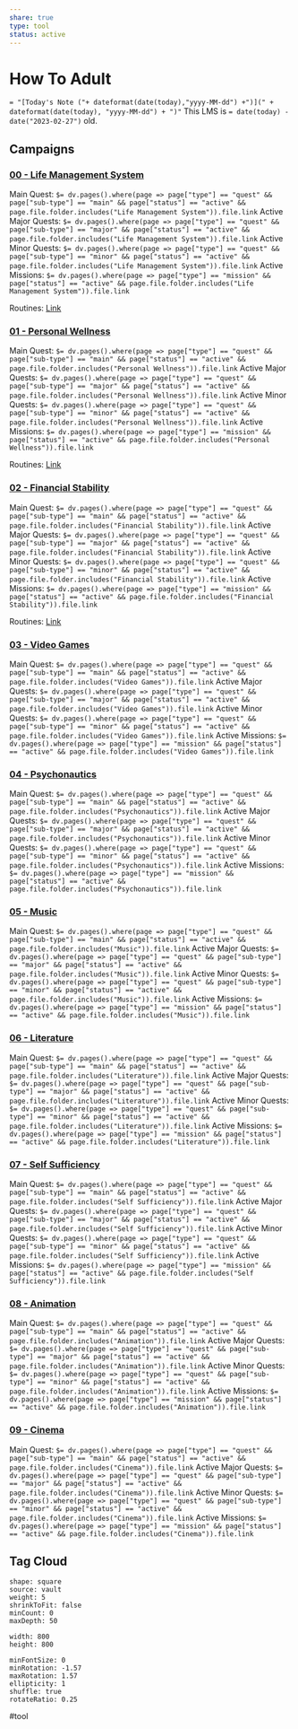 ```yaml
---
share: true
type: tool
status: active
---
```

# How To Adult

`= "[Today's Note ("+ dateformat(date(today),"yyyy-MM-dd") +")](" + dateformat(date(today), "yyyy-MM-dd") + ")"`
This LMS is `= date(today) - date("2023-02-27")` old.

## Campaigns
### [00 - Life Management System](./00%20-%20Life%20Management%20System.md)
Main Quest: `$= dv.pages().where(page => page["type"] == "quest" && page["sub-type"] == "main" && page["status"] == "active" && page.file.folder.includes("Life Management System")).file.link`
Active Major Quests:  `$= dv.pages().where(page => page["type"] == "quest" && page["sub-type"] == "major" && page["status"] == "active" && page.file.folder.includes("Life Management System")).file.link`
Active Minor Quests:  `$= dv.pages().where(page => page["type"] == "quest" && page["sub-type"] == "minor" && page["status"] == "active" && page.file.folder.includes("Life Management System")).file.link`
Active Missions: `$= dv.pages().where(page => page["type"] == "mission" && page["status"] == "active" && page.file.folder.includes("Life Management System")).file.link`

Routines: [ Link](00%20-%20Life%20Management%20System/00%20-%20Routines/00%20-%20Routines.md)
	
### [01 - Personal Wellness](./01%20-%20Personal%20Wellness.md)
Main Quest: `$= dv.pages().where(page => page["type"] == "quest" && page["sub-type"] == "main" && page["status"] == "active" && page.file.folder.includes("Personal Wellness")).file.link`
Active Major Quests:  `$= dv.pages().where(page => page["type"] == "quest" && page["sub-type"] == "major" && page["status"] == "active" && page.file.folder.includes("Personal Wellness")).file.link`
Active Minor Quests:  `$= dv.pages().where(page => page["type"] == "quest" && page["sub-type"] == "minor" && page["status"] == "active" && page.file.folder.includes("Personal Wellness")).file.link`
Active Missions: `$= dv.pages().where(page => page["type"] == "mission" && page["status"] == "active" && page.file.folder.includes("Personal Wellness")).file.link`

Routines: [ Link](./00%20-%20Routines.md)

### [02 - Financial Stability](./02%20-%20Financial%20Stability.md)
Main Quest: `$= dv.pages().where(page => page["type"] == "quest" && page["sub-type"] == "main" && page["status"] == "active" && page.file.folder.includes("Financial Stability")).file.link`
Active Major Quests:  `$= dv.pages().where(page => page["type"] == "quest" && page["sub-type"] == "major" && page["status"] == "active" && page.file.folder.includes("Financial Stability")).file.link`
Active Minor Quests:  `$= dv.pages().where(page => page["type"] == "quest" && page["sub-type"] == "minor" && page["status"] == "active" && page.file.folder.includes("Financial Stability")).file.link`
Active Missions: `$= dv.pages().where(page => page["type"] == "mission" && page["status"] == "active" && page.file.folder.includes("Financial Stability")).file.link`

Routines: [ Link](./00%20-%20Routines.md)
### [03 - Video Games](./03%20-%20Video%20Games.md)
Main Quest: `$= dv.pages().where(page => page["type"] == "quest" && page["sub-type"] == "main" && page["status"] == "active" && page.file.folder.includes("Video Games")).file.link`
Active Major Quests:  `$= dv.pages().where(page => page["type"] == "quest" && page["sub-type"] == "major" && page["status"] == "active" && page.file.folder.includes("Video Games")).file.link`
Active Minor Quests:  `$= dv.pages().where(page => page["type"] == "quest" && page["sub-type"] == "minor" && page["status"] == "active" && page.file.folder.includes("Video Games")).file.link`
Active Missions: `$= dv.pages().where(page => page["type"] == "mission" && page["status"] == "active" && page.file.folder.includes("Video Games")).file.link`

### [04 - Psychonautics](./04%20-%20Psychonautics.md)
Main Quest: `$= dv.pages().where(page => page["type"] == "quest" && page["sub-type"] == "main" && page["status"] == "active" && page.file.folder.includes("Psychonautics")).file.link`
Active Major Quests:  `$= dv.pages().where(page => page["type"] == "quest" && page["sub-type"] == "major" && page["status"] == "active" && page.file.folder.includes("Psychonautics")).file.link`
Active Minor Quests:  `$= dv.pages().where(page => page["type"] == "quest" && page["sub-type"] == "minor" && page["status"] == "active" && page.file.folder.includes("Psychonautics")).file.link`
Active Missions: `$= dv.pages().where(page => page["type"] == "mission" && page["status"] == "active" && page.file.folder.includes("Psychonautics")).file.link`
### [05 - Music](./05%20-%20Music.md)
Main Quest: `$= dv.pages().where(page => page["type"] == "quest" && page["sub-type"] == "main" && page["status"] == "active" && page.file.folder.includes("Music")).file.link`
Active Major Quests:  `$= dv.pages().where(page => page["type"] == "quest" && page["sub-type"] == "major" && page["status"] == "active" && page.file.folder.includes("Music")).file.link`
Active Minor Quests:  `$= dv.pages().where(page => page["type"] == "quest" && page["sub-type"] == "minor" && page["status"] == "active" && page.file.folder.includes("Music")).file.link`
Active Missions: `$= dv.pages().where(page => page["type"] == "mission" && page["status"] == "active" && page.file.folder.includes("Music")).file.link`
### [06 - Literature](./06%20-%20Literature.md)
Main Quest: `$= dv.pages().where(page => page["type"] == "quest" && page["sub-type"] == "main" && page["status"] == "active" && page.file.folder.includes("Literature")).file.link`
Active Major Quests:  `$= dv.pages().where(page => page["type"] == "quest" && page["sub-type"] == "major" && page["status"] == "active" && page.file.folder.includes("Literature")).file.link`
Active Minor Quests:  `$= dv.pages().where(page => page["type"] == "quest" && page["sub-type"] == "minor" && page["status"] == "active" && page.file.folder.includes("Literature")).file.link`
Active Missions: `$= dv.pages().where(page => page["type"] == "mission" && page["status"] == "active" && page.file.folder.includes("Literature")).file.link`
### [07 - Self Sufficiency](./07%20-%20Self%20Sufficiency.md)
Main Quest: `$= dv.pages().where(page => page["type"] == "quest" && page["sub-type"] == "main" && page["status"] == "active" && page.file.folder.includes("Self Sufficiency")).file.link`
Active Major Quests:  `$= dv.pages().where(page => page["type"] == "quest" && page["sub-type"] == "major" && page["status"] == "active" && page.file.folder.includes("Self Sufficiency")).file.link`
Active Minor Quests:  `$= dv.pages().where(page => page["type"] == "quest" && page["sub-type"] == "minor" && page["status"] == "active" && page.file.folder.includes("Self Sufficiency")).file.link`
Active Missions: `$= dv.pages().where(page => page["type"] == "mission" && page["status"] == "active" && page.file.folder.includes("Self Sufficiency")).file.link`
### [08 - Animation](./08%20-%20Animation.md)
Main Quest: `$= dv.pages().where(page => page["type"] == "quest" && page["sub-type"] == "main" && page["status"] == "active" && page.file.folder.includes("Animation")).file.link`
Active Major Quests:  `$= dv.pages().where(page => page["type"] == "quest" && page["sub-type"] == "major" && page["status"] == "active" && page.file.folder.includes("Animation")).file.link`
Active Minor Quests:  `$= dv.pages().where(page => page["type"] == "quest" && page["sub-type"] == "minor" && page["status"] == "active" && page.file.folder.includes("Animation")).file.link`
Active Missions: `$= dv.pages().where(page => page["type"] == "mission" && page["status"] == "active" && page.file.folder.includes("Animation")).file.link`
### [09 - Cinema](./09%20-%20Cinema.md)
Main Quest: `$= dv.pages().where(page => page["type"] == "quest" && page["sub-type"] == "main" && page["status"] == "active" && page.file.folder.includes("Cinema")).file.link`
Active Major Quests:  `$= dv.pages().where(page => page["type"] == "quest" && page["sub-type"] == "major" && page["status"] == "active" && page.file.folder.includes("Cinema")).file.link`
Active Minor Quests:  `$= dv.pages().where(page => page["type"] == "quest" && page["sub-type"] == "minor" && page["status"] == "active" && page.file.folder.includes("Cinema")).file.link`
Active Missions: `$= dv.pages().where(page => page["type"] == "mission" && page["status"] == "active" && page.file.folder.includes("Cinema")).file.link`

## Tag Cloud


```tagcloud
shape: square
source: vault
weight: 5
shrinkToFit: false
minCount: 0
maxDepth: 50

width: 800
height: 800

minFontSize: 0
minRotation: -1.57
maxRotation: 1.57
ellipticity: 1
shuffle: true
rotateRatio: 0.25

```


#tool